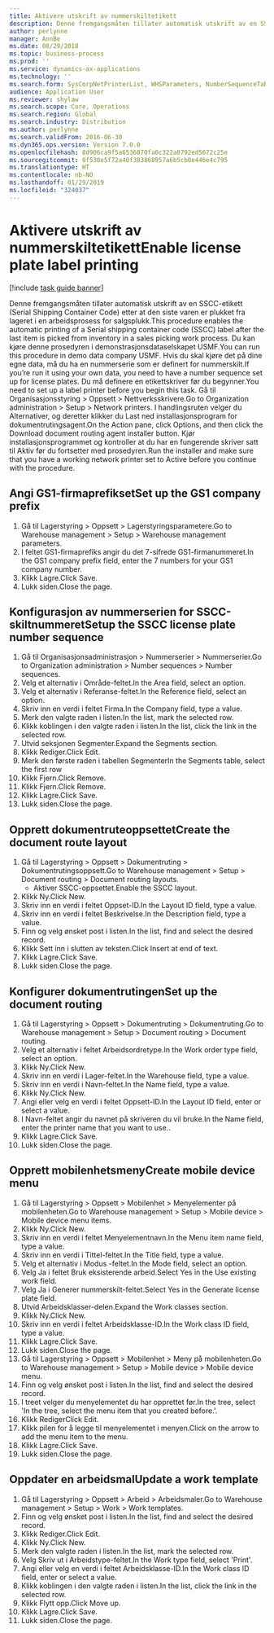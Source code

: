 ```yaml
---
title: Aktivere utskrift av nummerskiltetikett
description: Denne fremgangsmåten tillater automatisk utskrift av en SSCC-etikett (Serial Shipping Container Code) etter at den siste varen er plukket fra lageret i en arbeidsprosess for salgsplukk.
author: perlynne
manager: AnnBe
ms.date: 08/29/2018
ms.topic: business-process
ms.prod: ''
ms.service: dynamics-ax-applications
ms.technology: ''
ms.search.form: SysCorpNetPrinterList, WHSParameters, NumberSequenceTableListPage, NumberSequenceDetails, WHSDocumentRoutingLayout, WHSDocumentRouting, WHSRFMenuItem, WHSRFMenu, WHSWorkTemplateTable
audience: Application User
ms.reviewer: shylaw
ms.search.scope: Core, Operations
ms.search.region: Global
ms.search.industry: Distribution
ms.author: perlynne
ms.search.validFrom: 2016-06-30
ms.dyn365.ops.version: Version 7.0.0
ms.openlocfilehash: 8d906ca9f5a6536870fa0c322a0792ed5672c25e
ms.sourcegitcommit: 0f530e5f72a40f383868957a6b5cb0e446e4c795
ms.translationtype: HT
ms.contentlocale: nb-NO
ms.lasthandoff: 01/29/2019
ms.locfileid: "324037"
---
```

# <a name="enable-license-plate-label-printing"></a><span data-ttu-id="ce70d-103">Aktivere utskrift av nummerskiltetikett</span><span class="sxs-lookup"><span data-stu-id="ce70d-103">Enable license plate label printing</span></span>

[!include [task guide banner](../../includes/task-guide-banner.md)]

<span data-ttu-id="ce70d-104">Denne fremgangsmåten tillater automatisk utskrift av en SSCC-etikett (Serial Shipping Container Code) etter at den siste varen er plukket fra lageret i en arbeidsprosess for salgsplukk.</span><span class="sxs-lookup"><span data-stu-id="ce70d-104">This procedure enables the automatic printing of a Serial shipping container code (SSCC) label after the last item is picked from inventory in a sales picking work process.</span></span> <span data-ttu-id="ce70d-105">Du kan kjøre denne prosedyren i demonstrasjonsdataselskapet USMF.</span><span class="sxs-lookup"><span data-stu-id="ce70d-105">You can run this procedure in demo data company USMF.</span></span> <span data-ttu-id="ce70d-106">Hvis du skal kjøre det på dine egne data, må du ha en nummerserie som er definert for nummerskilt.</span><span class="sxs-lookup"><span data-stu-id="ce70d-106">If you’re run it using your own data, you need to have a number sequence set up for license plates.</span></span> <span data-ttu-id="ce70d-107">Du må definere en etikettskriver før du begynner.</span><span class="sxs-lookup"><span data-stu-id="ce70d-107">You need to set up a label printer before you begin this task.</span></span> <span data-ttu-id="ce70d-108">Gå til Organisasjonsstyring > Oppsett > Nettverksskrivere.</span><span class="sxs-lookup"><span data-stu-id="ce70d-108">Go to Organization administration > Setup > Network printers.</span></span> <span data-ttu-id="ce70d-109">I handlingsruten velger du Alternativer, og deretter klikker du Last ned installasjonsprogram for dokumentrutingsagent.</span><span class="sxs-lookup"><span data-stu-id="ce70d-109">On the Action pane, click Options, and then click the Download document routing agent installer button.</span></span> <span data-ttu-id="ce70d-110">Kjør installasjonsprogrammet og kontroller at du har en fungerende skriver satt til Aktiv før du fortsetter med prosedyren.</span><span class="sxs-lookup"><span data-stu-id="ce70d-110">Run the installer and make sure that you have a working network printer set to Active before you continue with the procedure.</span></span>


## <a name="set-up-the-gs1-company-prefix"></a><span data-ttu-id="ce70d-111">Angi GS1-firmaprefikset</span><span class="sxs-lookup"><span data-stu-id="ce70d-111">Set up the GS1 company prefix</span></span>
1. <span data-ttu-id="ce70d-112">Gå til Lagerstyring > Oppsett > Lagerstyringsparametere.</span><span class="sxs-lookup"><span data-stu-id="ce70d-112">Go to Warehouse management > Setup > Warehouse management parameters.</span></span>
2. <span data-ttu-id="ce70d-113">I feltet GS1-firmaprefiks angir du det 7-sifrede GS1-firmanummeret.</span><span class="sxs-lookup"><span data-stu-id="ce70d-113">In the GS1 company prefix field, enter the 7 numbers for your GS1 company number.</span></span>
3. <span data-ttu-id="ce70d-114">Klikk Lagre.</span><span class="sxs-lookup"><span data-stu-id="ce70d-114">Click Save.</span></span>
4. <span data-ttu-id="ce70d-115">Lukk siden.</span><span class="sxs-lookup"><span data-stu-id="ce70d-115">Close the page.</span></span>

## <a name="setup-the-sscc-license-plate-number-sequence"></a><span data-ttu-id="ce70d-116">Konfigurasjon av nummerserien for SSCC-skiltnummeret</span><span class="sxs-lookup"><span data-stu-id="ce70d-116">Setup the SSCC license plate number sequence</span></span>
1. <span data-ttu-id="ce70d-117">Gå til Organisasjonsadministrasjon > Nummerserier > Nummerserier.</span><span class="sxs-lookup"><span data-stu-id="ce70d-117">Go to Organization administration > Number sequences > Number sequences.</span></span>
2. <span data-ttu-id="ce70d-118">Velg et alternativ i Område-feltet.</span><span class="sxs-lookup"><span data-stu-id="ce70d-118">In the Area field, select an option.</span></span>
3. <span data-ttu-id="ce70d-119">Velg et alternativ i Referanse-feltet.</span><span class="sxs-lookup"><span data-stu-id="ce70d-119">In the Reference field, select an option.</span></span>
4. <span data-ttu-id="ce70d-120">Skriv inn en verdi i feltet Firma.</span><span class="sxs-lookup"><span data-stu-id="ce70d-120">In the Company field, type a value.</span></span>
5. <span data-ttu-id="ce70d-121">Merk den valgte raden i listen.</span><span class="sxs-lookup"><span data-stu-id="ce70d-121">In the list, mark the selected row.</span></span>
6. <span data-ttu-id="ce70d-122">Klikk koblingen i den valgte raden i listen.</span><span class="sxs-lookup"><span data-stu-id="ce70d-122">In the list, click the link in the selected row.</span></span>
7. <span data-ttu-id="ce70d-123">Utvid seksjonen Segmenter.</span><span class="sxs-lookup"><span data-stu-id="ce70d-123">Expand the Segments section.</span></span>
8. <span data-ttu-id="ce70d-124">Klikk Rediger.</span><span class="sxs-lookup"><span data-stu-id="ce70d-124">Click Edit.</span></span>
9. <span data-ttu-id="ce70d-125">Merk den første raden i tabellen Segmenter</span><span class="sxs-lookup"><span data-stu-id="ce70d-125">In the Segments table, select the first row</span></span>
10. <span data-ttu-id="ce70d-126">Klikk Fjern.</span><span class="sxs-lookup"><span data-stu-id="ce70d-126">Click Remove.</span></span>
11. <span data-ttu-id="ce70d-127">Klikk Fjern.</span><span class="sxs-lookup"><span data-stu-id="ce70d-127">Click Remove.</span></span>
12. <span data-ttu-id="ce70d-128">Klikk Lagre.</span><span class="sxs-lookup"><span data-stu-id="ce70d-128">Click Save.</span></span>
13. <span data-ttu-id="ce70d-129">Lukk siden.</span><span class="sxs-lookup"><span data-stu-id="ce70d-129">Close the page.</span></span>

## <a name="create-the-document-route-layout"></a><span data-ttu-id="ce70d-130">Opprett dokumentruteoppsettet</span><span class="sxs-lookup"><span data-stu-id="ce70d-130">Create the document route layout</span></span>
1. <span data-ttu-id="ce70d-131">Gå til Lagerstyring > Oppsett > Dokumentruting > Dokumentrutingsoppsett.</span><span class="sxs-lookup"><span data-stu-id="ce70d-131">Go to Warehouse management > Setup > Document routing > Document routing layouts.</span></span>
    * <span data-ttu-id="ce70d-132">Aktiver SSCC-oppsettet.</span><span class="sxs-lookup"><span data-stu-id="ce70d-132">Enable the SSCC layout.</span></span>  
2. <span data-ttu-id="ce70d-133">Klikk Ny.</span><span class="sxs-lookup"><span data-stu-id="ce70d-133">Click New.</span></span>
3. <span data-ttu-id="ce70d-134">Skriv inn en verdi i feltet Oppset-ID.</span><span class="sxs-lookup"><span data-stu-id="ce70d-134">In the Layout ID field, type a value.</span></span>
4. <span data-ttu-id="ce70d-135">Skriv inn en verdi i feltet Beskrivelse.</span><span class="sxs-lookup"><span data-stu-id="ce70d-135">In the Description field, type a value.</span></span>
5. <span data-ttu-id="ce70d-136">Finn og velg ønsket post i listen.</span><span class="sxs-lookup"><span data-stu-id="ce70d-136">In the list, find and select the desired record.</span></span>
6. <span data-ttu-id="ce70d-137">Klikk Sett inn i slutten av teksten.</span><span class="sxs-lookup"><span data-stu-id="ce70d-137">Click Insert at end of text.</span></span>
7. <span data-ttu-id="ce70d-138">Klikk Lagre.</span><span class="sxs-lookup"><span data-stu-id="ce70d-138">Click Save.</span></span>
8. <span data-ttu-id="ce70d-139">Lukk siden.</span><span class="sxs-lookup"><span data-stu-id="ce70d-139">Close the page.</span></span>

## <a name="set-up-the-document-routing"></a><span data-ttu-id="ce70d-140">Konfigurer dokumentrutingen</span><span class="sxs-lookup"><span data-stu-id="ce70d-140">Set up the document routing</span></span>
1. <span data-ttu-id="ce70d-141">Gå til Lagerstyring > Oppsett > Dokumentruting > Dokumentruting.</span><span class="sxs-lookup"><span data-stu-id="ce70d-141">Go to Warehouse management > Setup > Document routing > Document routing.</span></span>
2. <span data-ttu-id="ce70d-142">Velg et alternativ i feltet Arbeidsordretype.</span><span class="sxs-lookup"><span data-stu-id="ce70d-142">In the Work order type field, select an option.</span></span>
3. <span data-ttu-id="ce70d-143">Klikk Ny.</span><span class="sxs-lookup"><span data-stu-id="ce70d-143">Click New.</span></span>
4. <span data-ttu-id="ce70d-144">Skriv inn en verdi i Lager-feltet.</span><span class="sxs-lookup"><span data-stu-id="ce70d-144">In the Warehouse field, type a value.</span></span>
5. <span data-ttu-id="ce70d-145">Skriv inn en verdi i Navn-feltet.</span><span class="sxs-lookup"><span data-stu-id="ce70d-145">In the Name field, type a value.</span></span>
6. <span data-ttu-id="ce70d-146">Klikk Ny.</span><span class="sxs-lookup"><span data-stu-id="ce70d-146">Click New.</span></span>
7. <span data-ttu-id="ce70d-147">Angi eller velg en verdi i feltet Oppsett-ID.</span><span class="sxs-lookup"><span data-stu-id="ce70d-147">In the Layout ID field, enter or select a value.</span></span>
8. <span data-ttu-id="ce70d-148">I Navn-feltet angir du navnet på skriveren du vil bruke.</span><span class="sxs-lookup"><span data-stu-id="ce70d-148">In the Name field, enter the printer name that you want to use..</span></span>
9. <span data-ttu-id="ce70d-149">Klikk Lagre.</span><span class="sxs-lookup"><span data-stu-id="ce70d-149">Click Save.</span></span>
10. <span data-ttu-id="ce70d-150">Lukk siden.</span><span class="sxs-lookup"><span data-stu-id="ce70d-150">Close the page.</span></span>

## <a name="create-mobile-device-menu"></a><span data-ttu-id="ce70d-151">Opprett mobilenhetsmeny</span><span class="sxs-lookup"><span data-stu-id="ce70d-151">Create mobile device menu</span></span>
1. <span data-ttu-id="ce70d-152">Gå til Lagerstyring > Oppsett > Mobilenhet > Menyelementer på mobilenheten.</span><span class="sxs-lookup"><span data-stu-id="ce70d-152">Go to Warehouse management > Setup > Mobile device > Mobile device menu items.</span></span>
2. <span data-ttu-id="ce70d-153">Klikk Ny.</span><span class="sxs-lookup"><span data-stu-id="ce70d-153">Click New.</span></span>
3. <span data-ttu-id="ce70d-154">Skriv inn en verdi i feltet Menyelementnavn.</span><span class="sxs-lookup"><span data-stu-id="ce70d-154">In the Menu item name field, type a value.</span></span>
4. <span data-ttu-id="ce70d-155">Skriv inn en verdi i Tittel-feltet.</span><span class="sxs-lookup"><span data-stu-id="ce70d-155">In the Title field, type a value.</span></span>
5. <span data-ttu-id="ce70d-156">Velg et alternativ i Modus -feltet.</span><span class="sxs-lookup"><span data-stu-id="ce70d-156">In the Mode field, select an option.</span></span>
6. <span data-ttu-id="ce70d-157">Velg Ja i feltet Bruk eksisterende arbeid.</span><span class="sxs-lookup"><span data-stu-id="ce70d-157">Select Yes in the Use existing work field.</span></span>
7. <span data-ttu-id="ce70d-158">Velg Ja i Generer nummerskilt-feltet.</span><span class="sxs-lookup"><span data-stu-id="ce70d-158">Select Yes in the Generate license plate field.</span></span>
8. <span data-ttu-id="ce70d-159">Utvid Arbeidsklasser-delen.</span><span class="sxs-lookup"><span data-stu-id="ce70d-159">Expand the Work classes section.</span></span>
9. <span data-ttu-id="ce70d-160">Klikk Ny.</span><span class="sxs-lookup"><span data-stu-id="ce70d-160">Click New.</span></span>
10. <span data-ttu-id="ce70d-161">Skriv inn en verdi i feltet Arbeidsklasse-ID.</span><span class="sxs-lookup"><span data-stu-id="ce70d-161">In the Work class ID field, type a value.</span></span>
11. <span data-ttu-id="ce70d-162">Klikk Lagre.</span><span class="sxs-lookup"><span data-stu-id="ce70d-162">Click Save.</span></span>
12. <span data-ttu-id="ce70d-163">Lukk siden.</span><span class="sxs-lookup"><span data-stu-id="ce70d-163">Close the page.</span></span>
13. <span data-ttu-id="ce70d-164">Gå til Lagerstyring > Oppsett > Mobilenhet > Meny på mobilenheten.</span><span class="sxs-lookup"><span data-stu-id="ce70d-164">Go to Warehouse management > Setup > Mobile device > Mobile device menu.</span></span>
14. <span data-ttu-id="ce70d-165">Finn og velg ønsket post i listen.</span><span class="sxs-lookup"><span data-stu-id="ce70d-165">In the list, find and select the desired record.</span></span>
15. <span data-ttu-id="ce70d-166">I treet velger du menyelementet du har opprettet før.</span><span class="sxs-lookup"><span data-stu-id="ce70d-166">In the tree, select 'In the tree, select the menu item that you created before.'.</span></span>
16. <span data-ttu-id="ce70d-167">Klikk Rediger</span><span class="sxs-lookup"><span data-stu-id="ce70d-167">Click Edit.</span></span>
17. <span data-ttu-id="ce70d-168">Klikk pilen for å legge til menyelementet i menyen.</span><span class="sxs-lookup"><span data-stu-id="ce70d-168">Click on the arrow to add the menu item to the menu.</span></span>
18. <span data-ttu-id="ce70d-169">Klikk Lagre.</span><span class="sxs-lookup"><span data-stu-id="ce70d-169">Click Save.</span></span>
19. <span data-ttu-id="ce70d-170">Lukk siden.</span><span class="sxs-lookup"><span data-stu-id="ce70d-170">Close the page.</span></span>

## <a name="update-a-work-template"></a><span data-ttu-id="ce70d-171">Oppdater en arbeidsmal</span><span class="sxs-lookup"><span data-stu-id="ce70d-171">Update a work template</span></span>
1. <span data-ttu-id="ce70d-172">Gå til Lagerstyring > Oppsett > Arbeid > Arbeidsmaler.</span><span class="sxs-lookup"><span data-stu-id="ce70d-172">Go to Warehouse management > Setup > Work > Work templates.</span></span>
2. <span data-ttu-id="ce70d-173">Finn og velg ønsket post i listen.</span><span class="sxs-lookup"><span data-stu-id="ce70d-173">In the list, find and select the desired record.</span></span>
3. <span data-ttu-id="ce70d-174">Klikk Rediger.</span><span class="sxs-lookup"><span data-stu-id="ce70d-174">Click Edit.</span></span>
4. <span data-ttu-id="ce70d-175">Klikk Ny.</span><span class="sxs-lookup"><span data-stu-id="ce70d-175">Click New.</span></span>
5. <span data-ttu-id="ce70d-176">Merk den valgte raden i listen.</span><span class="sxs-lookup"><span data-stu-id="ce70d-176">In the list, mark the selected row.</span></span>
6. <span data-ttu-id="ce70d-177">Velg Skriv ut i Arbeidstype-feltet.</span><span class="sxs-lookup"><span data-stu-id="ce70d-177">In the Work type field, select 'Print'.</span></span>
7. <span data-ttu-id="ce70d-178">Angi eller velg en verdi i feltet Arbeidsklasse-ID.</span><span class="sxs-lookup"><span data-stu-id="ce70d-178">In the Work class ID field, enter or select a value.</span></span>
8. <span data-ttu-id="ce70d-179">Klikk koblingen i den valgte raden i listen.</span><span class="sxs-lookup"><span data-stu-id="ce70d-179">In the list, click the link in the selected row.</span></span>
9. <span data-ttu-id="ce70d-180">Klikk Flytt opp.</span><span class="sxs-lookup"><span data-stu-id="ce70d-180">Click Move up.</span></span>
10. <span data-ttu-id="ce70d-181">Klikk Lagre.</span><span class="sxs-lookup"><span data-stu-id="ce70d-181">Click Save.</span></span>
11. <span data-ttu-id="ce70d-182">Lukk siden.</span><span class="sxs-lookup"><span data-stu-id="ce70d-182">Close the page.</span></span>

